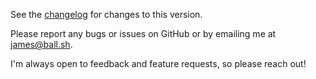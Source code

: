 See the [changelog](https://github.com/jameshball/patchable/blob/master/src/main/resources/CHANGELOG.md) for changes to this version.

Please report any bugs or issues on GitHub or by emailing me at [james@ball.sh](mailto:james@ball.sh).

I'm always open to feedback and feature requests, so please reach out!